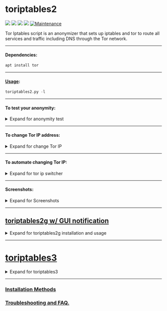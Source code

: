 # toriptables2 
![](https://img.shields.io/badge/toriptables2-python_2.7-blue.svg?style=flat-square) ![](https://img.shields.io/badge/toriptables2-AppImage-red.svg?style=flat-square) ![](https://img.shields.io/badge/dependencies-tor-orange.svg?style=flat-square) ![](https://img.shields.io/badge/GPL-v2-blue.svg?style=flat-square) [![Maintenance](https://img.shields.io/badge/Maintained%3F-yes-green.svg?style=flat-square)](https://github.com/ruped24/toriptables2/graphs/commit-activity)

Tor Iptables script is an anonymizer that sets up iptables and tor to route all services and traffic including DNS through the Tor network. 

---

#### Dependencies:
```bash
apt install tor
```
---

#### [Usage](https://drive.google.com/open?id=0B79r4wTVj-CZVy10Ujg5Vjl5WFk):
```python
toriptables2.py -l
```
---

#### To test your anonymity:
<details><summary>Expand for anonymity test</summary>
<br>
 
* [Check My IPx](https://ipx.ac/)
* [Check Tor Project](https://check.torproject.org)
* [Do I leak](https://www.doileak.com/classic.html)
* [DNS leak test](http://dnsleaktest.com)
* [Test IPv6](http://ipv6-test.com/)
* [What is my proxy](http://whatismyproxy.com)
* [What every Browser knows about you](http://webkay.robinlinus.com/)

</details>

---

#### To change Tor IP address:
<details><summary>Expand for change Tor IP</summary>
<br>

```bash
toriptables2.py -r
```
</details>

---

#### To automate changing Tor IP:
<details><summary>Expand for tor ip switcher</summary>
<br>

[► **Screenshot**](https://drive.google.com/open?id=0B79r4wTVj-CZOGJadlBtWWxPWFk)

[► **Tor IP Switcher**](https://github.com/ruped24/tor_ip_switcher#tor_ip_switcher)

</details>

---

#### Screenshots:
<details><summary>Expand for Screenshots</summary>
 
* [KaliBang Linux Rolling](https://drive.google.com/open?id=1fHtOvukq0j3dcSKk6Yw_d2L3JuXnjNav)

* [Kali Linux, Rolling Edition](https://drive.google.com/open?id=0B79r4wTVj-CZMzlnRWZTcVcyUnc)

* [Tor IPTables rules loaded](https://drive.google.com/open?id=0B79r4wTVj-CZT0NMV2VZRTM1REE)

</details>

---
## [toriptables2g w/ GUI notification](https://bitbucket.org/ruped24/toriptables2g/src)
<details><summary>Expand for toriptables2g installation and usage</summary>

#### Dependencies:

```bash
apt install tor
```
***
#### Screenshots:
<details><summary>Expand for screenshots</summary>
<br>
 
* [Kali Linux, Rolling Edition [ON]](https://drive.google.com/file/d/0B79r4wTVj-CZSEdkaTBNOVc5aUU/view?usp=sharing&resourcekey=0-frPlDawa9X9McBn3evXjIQ)
* [Kali Linux, Rolling Edition [OFF]](https://drive.google.com/file/d/1NPZ1SKI9rh9XkaplF2_DzHSoPL77aiy-/view)

</details>

***
#### Usage Demo:
<details><summary>Exapand for notification demo</summary>
 <br>
 
* [Kali Linux, Rolling Edition [Demo]](https://drive.google.com/file/d/1kWdp8ciWTX5onuinR-3DjYKgcTFh9QJM/view?usp=sharing)

</details>

</details>

---

# [toriptables3](https://github.com/ruped24/toriptables3)
<details><summary>Expand for toriptables3</summary>
<br>

Upgrade to [toriptables3](https://github.com/ruped24/toriptables3/releases/tag/v3.0) the successor to [toriptables2](https://github.com/ruped24/toriptables2/releases/tag/2-2.1).

</details>

---

### [Installation Methods](https://github.com/ruped24/toriptables2/wiki/Optional-Installation-methods-for-toriptables2.py)

### [Troubleshooting and FAQ.](https://github.com/ruped24/toriptables2/wiki/Troubleshooting)

